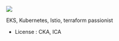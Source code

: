 
![](https://i.pinimg.com/originals/8b/e3/3e/8be33e8e6a287496ac3c9b7202d0d8e2.gif)

EKS, Kubernetes, Istio, terraform passionist
- License : CKA, ICA
